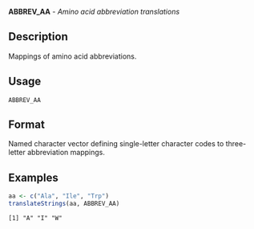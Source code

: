 





**ABBREV_AA** - *Amino acid abbreviation translations*

Description
--------------------

Mappings of amino acid abbreviations.

Usage
--------------------

```
ABBREV_AA
```


Format
-------------------
Named character vector defining single-letter character codes to 
three-letter abbreviation mappings.


Examples
-------------------

```R
aa <- c("Ala", "Ile", "Trp")
translateStrings(aa, ABBREV_AA)
```


```
[1] "A" "I" "W"

```




